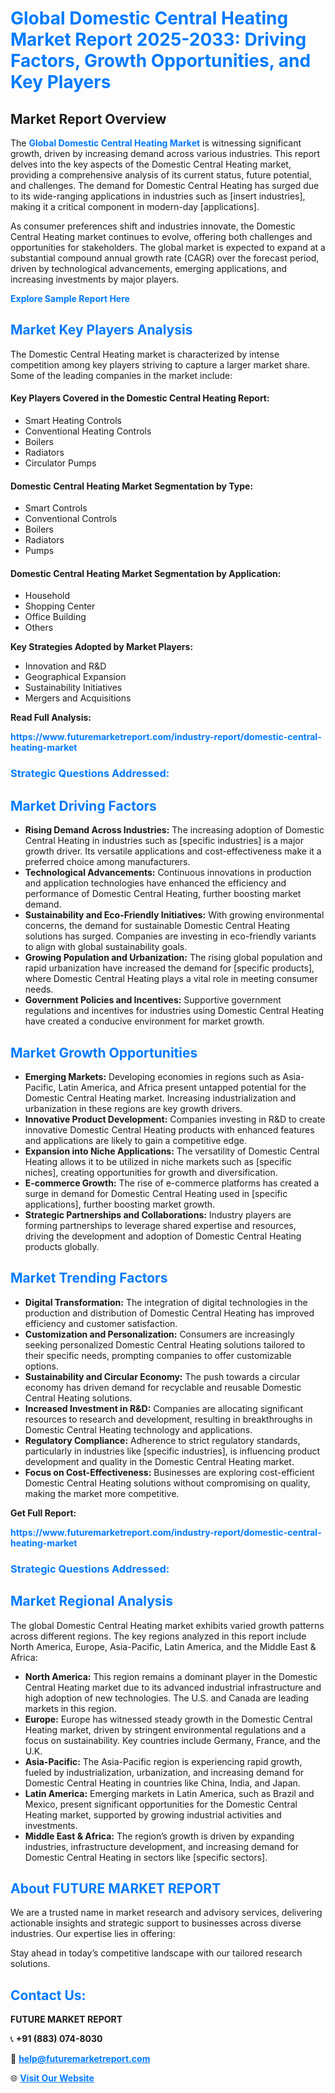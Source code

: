 <h1 style="color: #007BFF;">Global Domestic Central Heating Market Report 2025-2033: Driving Factors, Growth Opportunities, and Key Players</h1>

<section id="overview">
<h2>Market Report Overview</h2>
<p>The <a href="https://www.futuremarketreport.com/industry-report/domestic-central-heating-market" style="color: #007BFF; text-decoration: none;"><strong>Global Domestic Central Heating Market</strong></a> is witnessing significant growth, driven by increasing demand across various industries. This report delves into the key aspects of the Domestic Central Heating market, providing a comprehensive analysis of its current status, future potential, and challenges. The demand for Domestic Central Heating has surged due to its wide-ranging applications in industries such as [insert industries], making it a critical component in modern-day [applications].</p>
<p>As consumer preferences shift and industries innovate, the Domestic Central Heating market continues to evolve, offering both challenges and opportunities for stakeholders. The global market is expected to expand at a substantial compound annual growth rate (CAGR) over the forecast period, driven by technological advancements, emerging applications, and increasing investments by major players.</p>
</section>

<section id="overview">
<p><a href="https://www.futuremarketreport.com/request-sample/reportId=54699" style="color: #007BFF; text-decoration: none;"><strong>Explore Sample Report Here</strong></a></p>
</section>

<section id="key-players">
<h2 style="color: #007BFF;">Market Key Players Analysis</h2>
<p>The Domestic Central Heating market is characterized by intense competition among key players striving to capture a larger market share. Some of the leading companies in the market include:</p>
<h4>Key Players Covered in the Domestic Central Heating Report:</h4>
<ul><li>Smart Heating Controls</li><li>Conventional Heating Controls</li><li>Boilers</li><li>Radiators</li><li>Circulator Pumps</li></ul>
<h4>Domestic Central Heating Market Segmentation by Type:</h4>
<ul><li>Smart Controls</li><li>Conventional Controls</li><li>Boilers</li><li>Radiators</li><li>Pumps</li></ul>

<h4>Domestic Central Heating Market Segmentation by Application:</h4>
<ul><li>Household</li><li>Shopping Center</li><li>Office Building</li><li>Others</li></ul>
<p><strong>Key Strategies Adopted by Market Players:</strong></p>
<ul>
<li>Innovation and R&D</li>
<li>Geographical Expansion</li>
<li>Sustainability Initiatives</li>
<li>Mergers and Acquisitions</li>
</ul>
</section>

<section>
<p><strong>Read Full Analysis: </strong></p><a href="https://www.futuremarketreport.com/industry-report/domestic-central-heating-market" style="color: #007BFF; text-decoration: none;"><strong>https://www.futuremarketreport.com/industry-report/domestic-central-heating-market</strong></a>
<h3 style="color: #007BFF;">Strategic Questions Addressed:</h3>
</section>

<section id="driving-factors">
<h2 style="color: #007BFF;">Market Driving Factors</h2>
<ul>
<li><strong>Rising Demand Across Industries:</strong> The increasing adoption of Domestic Central Heating in industries such as [specific industries] is a major growth driver. Its versatile applications and cost-effectiveness make it a preferred choice among manufacturers.</li>
<li><strong>Technological Advancements:</strong> Continuous innovations in production and application technologies have enhanced the efficiency and performance of Domestic Central Heating, further boosting market demand.</li>
<li><strong>Sustainability and Eco-Friendly Initiatives:</strong> With growing environmental concerns, the demand for sustainable Domestic Central Heating solutions has surged. Companies are investing in eco-friendly variants to align with global sustainability goals.</li>
<li><strong>Growing Population and Urbanization:</strong> The rising global population and rapid urbanization have increased the demand for [specific products], where Domestic Central Heating plays a vital role in meeting consumer needs.</li>
<li><strong>Government Policies and Incentives:</strong> Supportive government regulations and incentives for industries using Domestic Central Heating have created a conducive environment for market growth.</li>
</ul>
</section>

<section id="growth-opportunities">
<h2 style="color: #007BFF;">Market Growth Opportunities</h2>
<ul>
<li><strong>Emerging Markets:</strong> Developing economies in regions such as Asia-Pacific, Latin America, and Africa present untapped potential for the Domestic Central Heating market. Increasing industrialization and urbanization in these regions are key growth drivers.</li>
<li><strong>Innovative Product Development:</strong> Companies investing in R&D to create innovative Domestic Central Heating products with enhanced features and applications are likely to gain a competitive edge.</li>
<li><strong>Expansion into Niche Applications:</strong> The versatility of Domestic Central Heating allows it to be utilized in niche markets such as [specific niches], creating opportunities for growth and diversification.</li>
<li><strong>E-commerce Growth:</strong> The rise of e-commerce platforms has created a surge in demand for Domestic Central Heating used in [specific applications], further boosting market growth.</li>
<li><strong>Strategic Partnerships and Collaborations:</strong> Industry players are forming partnerships to leverage shared expertise and resources, driving the development and adoption of Domestic Central Heating products globally.</li>
</ul>
</section>

<section id="trending-factors">
<h2 style="color: #007BFF;">Market Trending Factors</h2>
<ul>
<li><strong>Digital Transformation:</strong> The integration of digital technologies in the production and distribution of Domestic Central Heating has improved efficiency and customer satisfaction.</li>
<li><strong>Customization and Personalization:</strong> Consumers are increasingly seeking personalized Domestic Central Heating solutions tailored to their specific needs, prompting companies to offer customizable options.</li>
<li><strong>Sustainability and Circular Economy:</strong> The push towards a circular economy has driven demand for recyclable and reusable Domestic Central Heating solutions.</li>
<li><strong>Increased Investment in R&D:</strong> Companies are allocating significant resources to research and development, resulting in breakthroughs in Domestic Central Heating technology and applications.</li>
<li><strong>Regulatory Compliance:</strong> Adherence to strict regulatory standards, particularly in industries like [specific industries], is influencing product development and quality in the Domestic Central Heating market.</li>
<li><strong>Focus on Cost-Effectiveness:</strong> Businesses are exploring cost-efficient Domestic Central Heating solutions without compromising on quality, making the market more competitive.</li>
</ul>
</section>

<section>
<p><strong>Get Full Report: </strong></p><a href="https://www.futuremarketreport.com/industry-report/domestic-central-heating-market" style="color: #007BFF; text-decoration: none;"><strong>https://www.futuremarketreport.com/industry-report/domestic-central-heating-market</strong></a>
<h3 style="color: #007BFF;">Strategic Questions Addressed:</h3>
</section>


<section id="regional-analysis">
<h2 style="color: #007BFF;">Market Regional Analysis</h2>
<p>The global Domestic Central Heating market exhibits varied growth patterns across different regions. The key regions analyzed in this report include North America, Europe, Asia-Pacific, Latin America, and the Middle East & Africa:</p>
<ul>
<li><strong>North America:</strong> This region remains a dominant player in the Domestic Central Heating market due to its advanced industrial infrastructure and high adoption of new technologies. The U.S. and Canada are leading markets in this region.</li>
<li><strong>Europe:</strong> Europe has witnessed steady growth in the Domestic Central Heating market, driven by stringent environmental regulations and a focus on sustainability. Key countries include Germany, France, and the U.K.</li>
<li><strong>Asia-Pacific:</strong> The Asia-Pacific region is experiencing rapid growth, fueled by industrialization, urbanization, and increasing demand for Domestic Central Heating in countries like China, India, and Japan.</li>
<li><strong>Latin America:</strong> Emerging markets in Latin America, such as Brazil and Mexico, present significant opportunities for the Domestic Central Heating market, supported by growing industrial activities and investments.</li>
<li><strong>Middle East & Africa:</strong> The region’s growth is driven by expanding industries, infrastructure development, and increasing demand for Domestic Central Heating in sectors like [specific sectors].</li>
</ul>
</section>

<footer>
<h2 style="color: #007BFF;">About FUTURE MARKET REPORT</h2>
<p>We are a trusted name in market research and advisory services, delivering actionable insights and strategic support to businesses across diverse industries. Our expertise lies in offering:</p>

<p>Stay ahead in today’s competitive landscape with our tailored research solutions.</p>

<h2 style="color: #007BFF;">Contact Us:</h2>
<p><strong>FUTURE MARKET REPORT</strong></p>
<p>📞 <strong>+91 (883) 074-8030</strong></p>
<p>📧 <strong><a href="mailto:help@futuremarketreport.com" style="color: #007BFF;">help@futuremarketreport.com</a></strong></p>
<p>🌐 <strong><a href="https://www.futuremarketreport.com/" style="color: #007BFF;">Visit Our Website</a></strong></p>
</footer>